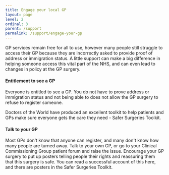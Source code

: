 ```yaml
---
title: Engage your local GP
layout: page
level: 2
ordinal: 3
parent: /support
permalink: /support/engage-your-gp
---
```


GP services remain free for all to use, however many people still struggle to access their GP because they are incorrectly asked to provide proof of address or immigration status. A little support can make a big difference in helping someone access this vital part of the NHS, and can even lead to changes in policy at the GP surgery.


#### Entitlement to see a GP

Everyone is entitled to see a GP. You do not have to prove address or immigration status and not being able to does not allow the GP surgery to refuse to register someone.

Doctors of the World have produced an excellent toolkit to help patients and GPs make sure everyone gets the care they need - Safer Surgeries Toolkit.


#### Talk to your GP

Most GPs don't know that anyone can register, and many don't know how many people are turned away. Talk to your own GP, or go to your Clinical Commissioning Group patient forum and raise the issue. Encourage your GP surgery to put up posters telling people their rights and reassuring them that this surgery is safe. You can read a successful account of this here, and there are posters in the Safer Surgeries Toolkit.
